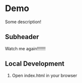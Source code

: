 # Demo

Some description!

## Subheader

Watch me again!!!!!!!

## Local Development

1. Open index.html in your browser